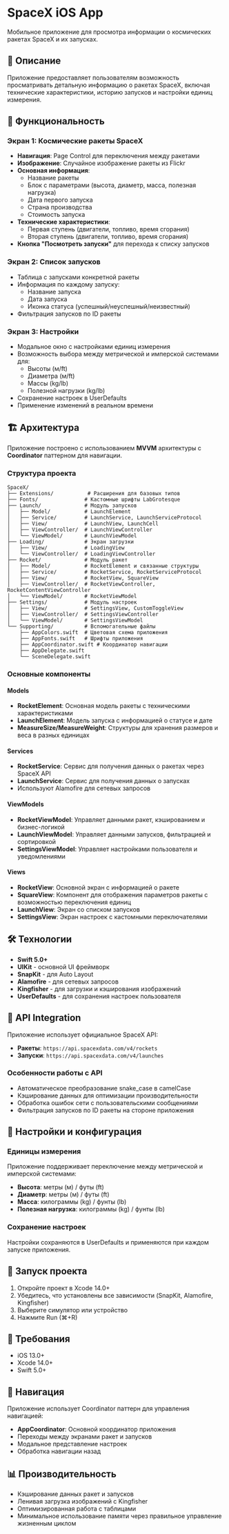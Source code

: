 # SpaceX iOS App

Мобильное приложение для просмотра информации о космических ракетах SpaceX и их запусках.

## 📱 Описание

Приложение предоставляет пользователям возможность просматривать детальную информацию о ракетах SpaceX, включая технические характеристики, историю запусков и настройки единиц измерения.

## 🎯 Функциональность

### Экран 1: Космические ракеты SpaceX
- **Навигация**: Page Control для переключения между ракетами
- **Изображение**: Случайное изображение ракеты из Flickr
- **Основная информация**:
  - Название ракеты
  - Блок с параметрами (высота, диаметр, масса, полезная нагрузка)
  - Дата первого запуска
  - Страна производства
  - Стоимость запуска
- **Технические характеристики**:
  - Первая ступень (двигатели, топливо, время сгорания)
  - Вторая ступень (двигатели, топливо, время сгорания)
- **Кнопка "Посмотреть запуски"** для перехода к списку запусков

### Экран 2: Список запусков
- Таблица с запусками конкретной ракеты
- Информация по каждому запуску:
  - Название запуска
  - Дата запуска
  - Иконка статуса (успешный/неуспешный/неизвестный)
- Фильтрация запусков по ID ракеты

### Экран 3: Настройки
- Модальное окно с настройками единиц измерения
- Возможность выбора между метрической и имперской системами для:
  - Высоты (м/ft)
  - Диаметра (м/ft)
  - Массы (kg/lb)
  - Полезной нагрузки (kg/lb)
- Сохранение настроек в UserDefaults
- Применение изменений в реальном времени

## 🏗️ Архитектура

Приложение построено с использованием **MVVM** архитектуры с **Coordinator** паттерном для навигации.

### Структура проекта

```
SpaceX/
├── Extensions/           # Расширения для базовых типов
├── Fonts/               # Кастомные шрифты LabGrotesque
├── Launch/              # Модуль запусков
│   ├── Model/           # LaunchElement
│   ├── Service/         # LaunchService, LaunchServiceProtocol
│   ├── View/            # LaunchView, LaunchCell
│   ├── ViewController/  # LaunchViewController
│   └── ViewModel/       # LaunchViewModel
├── Loading/             # Экран загрузки
│   ├── View/            # LoadingView
│   └── ViewController/  # LoadingViewController
├── Rocket/              # Модуль ракет
│   ├── Model/           # RocketElement и связанные структуры
│   ├── Service/         # RocketService, RocketServiceProtocol
│   ├── View/            # RocketView, SquareView
│   ├── ViewController/  # RocketViewController, RocketContentViewController
│   └── ViewModel/       # RocketViewModel
├── Settings/            # Модуль настроек
│   ├── View/            # SettingsView, CustomToggleView
│   ├── ViewController/  # SettingsViewController
│   └── ViewModel/       # SettingsViewModel
└── Supporting/          # Вспомогательные файлы
    ├── AppColors.swift  # Цветовая схема приложения
    ├── AppFonts.swift   # Шрифты приложения
    ├── AppCoordinator.swift # Координатор навигации
    ├── AppDelegate.swift
    └── SceneDelegate.swift
```

### Основные компоненты

#### Models
- **RocketElement**: Основная модель ракеты с техническими характеристиками
- **LaunchElement**: Модель запуска с информацией о статусе и дате
- **MeasureSize/MeasureWeight**: Структуры для хранения размеров и веса в разных единицах

#### Services
- **RocketService**: Сервис для получения данных о ракетах через SpaceX API
- **LaunchService**: Сервис для получения данных о запусках
- Используют Alamofire для сетевых запросов

#### ViewModels
- **RocketViewModel**: Управляет данными ракет, кэшированием и бизнес-логикой
- **LaunchViewModel**: Управляет данными запусков, фильтрацией и сортировкой
- **SettingsViewModel**: Управляет настройками пользователя и уведомлениями

#### Views
- **RocketView**: Основной экран с информацией о ракете
- **SquareView**: Компонент для отображения параметров ракеты с возможностью переключения единиц
- **LaunchView**: Экран со списком запусков
- **SettingsView**: Экран настроек с кастомными переключателями

## 🛠️ Технологии

- **Swift 5.0+**
- **UIKit** - основной UI фреймворк
- **SnapKit** - для Auto Layout
- **Alamofire** - для сетевых запросов
- **Kingfisher** - для загрузки и кэширования изображений
- **UserDefaults** - для сохранения настроек пользователя

## 📡 API Integration

Приложение использует официальное SpaceX API:
- **Ракеты**: `https://api.spacexdata.com/v4/rockets`
- **Запуски**: `https://api.spacexdata.com/v4/launches`

### Особенности работы с API
- Автоматическое преобразование snake_case в camelCase
- Кэширование данных для оптимизации производительности
- Обработка ошибок сети с пользовательскими сообщениями
- Фильтрация запусков по ID ракеты на стороне приложения

## 🔧 Настройки и конфигурация

### Единицы измерения
Приложение поддерживает переключение между метрической и имперской системами:
- **Высота**: метры (м) / футы (ft)
- **Диаметр**: метры (м) / футы (ft)  
- **Масса**: килограммы (kg) / фунты (lb)
- **Полезная нагрузка**: килограммы (kg) / фунты (lb)

### Сохранение настроек
Настройки сохраняются в UserDefaults и применяются при каждом запуске приложения. 

## 🚀 Запуск проекта

1. Откройте проект в Xcode 14.0+
2. Убедитесь, что установлены все зависимости (SnapKit, Alamofire, Kingfisher)
3. Выберите симулятор или устройство
4. Нажмите Run (⌘+R)

## 📱 Требования

- iOS 13.0+
- Xcode 14.0+
- Swift 5.0+

## 🔄 Навигация

Приложение использует Coordinator паттерн для управления навигацией:
- **AppCoordinator**: Основной координатор приложения
- Переходы между экранами ракет и запусков
- Модальное представление настроек
- Обработка навигации назад

## 📊 Производительность

- Кэширование данных ракет и запусков
- Ленивая загрузка изображений с Kingfisher
- Оптимизированная работа с таблицами
- Минимальное использование памяти через правильное управление жизненным циклом
